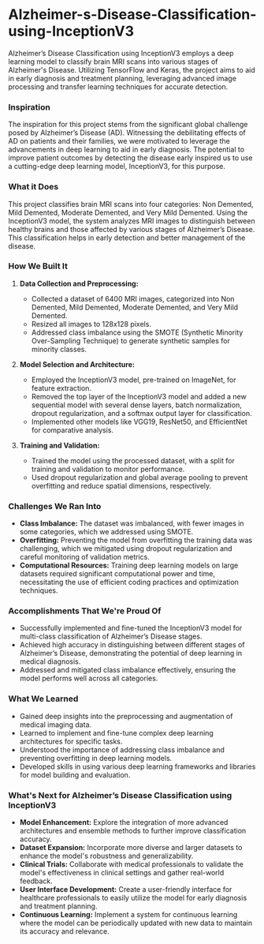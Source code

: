 # Alzheimer-s-Disease-Classification-using-InceptionV3
Alzheimer’s Disease Classification using InceptionV3 employs a deep learning model to classify brain MRI scans into various stages of Alzheimer's Disease. Utilizing TensorFlow and Keras, the project aims to aid in early diagnosis and treatment planning, leveraging advanced image processing and transfer learning techniques for accurate detection.

### Inspiration
The inspiration for this project stems from the significant global challenge posed by Alzheimer’s Disease (AD). Witnessing the debilitating effects of AD on patients and their families, we were motivated to leverage the advancements in deep learning to aid in early diagnosis. The potential to improve patient outcomes by detecting the disease early inspired us to use a cutting-edge deep learning model, InceptionV3, for this purpose.

### What it Does
This project classifies brain MRI scans into four categories: Non Demented, Mild Demented, Moderate Demented, and Very Mild Demented. Using the InceptionV3 model, the system analyzes MRI images to distinguish between healthy brains and those affected by various stages of Alzheimer’s Disease. This classification helps in early detection and better management of the disease.

### How We Built It
1. **Data Collection and Preprocessing:**
   - Collected a dataset of 6400 MRI images, categorized into Non Demented, Mild Demented, Moderate Demented, and Very Mild Demented.
   - Resized all images to 128x128 pixels.
   - Addressed class imbalance using the SMOTE (Synthetic Minority Over-Sampling Technique) to generate synthetic samples for minority classes.

2. **Model Selection and Architecture:**
   - Employed the InceptionV3 model, pre-trained on ImageNet, for feature extraction.
   - Removed the top layer of the InceptionV3 model and added a new sequential model with several dense layers, batch normalization, dropout regularization, and a softmax output layer for classification.
   - Implemented other models like VGG19, ResNet50, and EfficientNet for comparative analysis.

3. **Training and Validation:**
   - Trained the model using the processed dataset, with a split for training and validation to monitor performance.
   - Used dropout regularization and global average pooling to prevent overfitting and reduce spatial dimensions, respectively.

### Challenges We Ran Into
- **Class Imbalance:** The dataset was imbalanced, with fewer images in some categories, which we addressed using SMOTE.
- **Overfitting:** Preventing the model from overfitting the training data was challenging, which we mitigated using dropout regularization and careful monitoring of validation metrics.
- **Computational Resources:** Training deep learning models on large datasets required significant computational power and time, necessitating the use of efficient coding practices and optimization techniques.

### Accomplishments That We're Proud Of
- Successfully implemented and fine-tuned the InceptionV3 model for multi-class classification of Alzheimer’s Disease stages.
- Achieved high accuracy in distinguishing between different stages of Alzheimer’s Disease, demonstrating the potential of deep learning in medical diagnosis.
- Addressed and mitigated class imbalance effectively, ensuring the model performs well across all categories.

### What We Learned
- Gained deep insights into the preprocessing and augmentation of medical imaging data.
- Learned to implement and fine-tune complex deep learning architectures for specific tasks.
- Understood the importance of addressing class imbalance and preventing overfitting in deep learning models.
- Developed skills in using various deep learning frameworks and libraries for model building and evaluation.

### What's Next for Alzheimer’s Disease Classification using InceptionV3
- **Model Enhancement:** Explore the integration of more advanced architectures and ensemble methods to further improve classification accuracy.
- **Dataset Expansion:** Incorporate more diverse and larger datasets to enhance the model's robustness and generalizability.
- **Clinical Trials:** Collaborate with medical professionals to validate the model's effectiveness in clinical settings and gather real-world feedback.
- **User Interface Development:** Create a user-friendly interface for healthcare professionals to easily utilize the model for early diagnosis and treatment planning.
- **Continuous Learning:** Implement a system for continuous learning where the model can be periodically updated with new data to maintain its accuracy and relevance.
